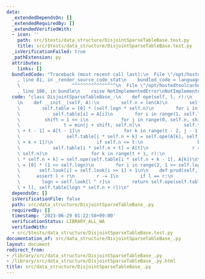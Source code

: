 ```yaml
---
data:
  _extendedDependsOn: []
  _extendedRequiredBy: []
  _extendedVerifiedWith:
  - icon: ''
    path: src/$tests/data_structure/DisjointSparseTableBase.test.py
    title: src/$tests/data_structure/DisjointSparseTableBase.test.py
  _isVerificationFailed: true
  _pathExtension: py
  attributes:
    links: []
  bundledCode: "Traceback (most recent call last):\n  File \"/opt/hostedtoolcache/Python/3.11.4/x64/lib/python3.11/site-packages/onlinejudge_verify/documentation/build.py\"\
    , line 81, in _render_source_code_stat\n    bundled_code = language.bundle(\n\
    \                   ^^^^^^^^^^^^^^^^\n  File \"/opt/hostedtoolcache/Python/3.11.4/x64/lib/python3.11/site-packages/onlinejudge_verify/languages/python.py\"\
    , line 108, in bundle\n    raise NotImplementedError\nNotImplementedError\n"
  code: "class DisjointSparseTableBase_:\n    def ope(self, l, r):\n        pass\n\
    \n    def __init__(self, A):\n        self.n = len(A)\n        self.logn = self.n.bit_length()\n\
    \        self.table = [0] * (self.logn * self.n)\n        for i in range(self.n):\n\
    \            self.table[i] = A[i]\n        for i in range(1, self.logn):\n   \
    \         shift = 1 << i\n            for j in range(0, self.n, shift << 1):\n\
    \                t = min(j + shift, self.n)\n                self.table[i * self.n\
    \ + t - 1] = A[t - 1]\n                for k in range(t - 2, j - 1, -1):\n   \
    \                 self.table[i * self.n + k] = self.ope(A[k], self.table[i * self.n\
    \ + k + 1])\n                if self.n <= t:\n                    break\n    \
    \            self.table[i * self.n + t] = A[t]\n                r = min(t + shift,\
    \ self.n)\n                for k in range(t + 1, r):\n                    self.table[i\
    \ * self.n + k] = self.ope(self.table[i * self.n + k - 1], A[k])\n\n        self.look\
    \ = [0] * (1 << self.logn)\n        for i in range(2, 1 << self.logn):\n     \
    \       self.look[i] = self.look[i >> 1] + 1\n\n    def prod(self, l, r):\n  \
    \      assert l < r\n        r -= 1\n        if l == r:\n            return self.table[l]\n\
    \        logn = self.look[l ^ r]\n        return self.ope(self.table[logn * self.n\
    \ + l], self.table[logn * self.n + r])\n"
  dependsOn: []
  isVerificationFile: false
  path: src/data_structure/DisjointSparseTableBase_.py
  requiredBy: []
  timestamp: '2023-06-29 01:22:58+09:00'
  verificationStatus: LIBRARY_ALL_WA
  verifiedWith:
  - src/$tests/data_structure/DisjointSparseTableBase.test.py
documentation_of: src/data_structure/DisjointSparseTableBase_.py
layout: document
redirect_from:
- /library/src/data_structure/DisjointSparseTableBase_.py
- /library/src/data_structure/DisjointSparseTableBase_.py.html
title: src/data_structure/DisjointSparseTableBase_.py
---
```

